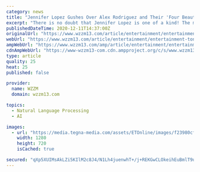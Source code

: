 ```yaml
---
category: news
title: "Jennifer Lopez Gushes Over Alex Rodriguez and Their 'Four Beautiful Kids' in Billboard Women in Music Speech"
excerpt: "There is no doubt that Jennifer Lopez is one of a kind! The multi-talented entertainer was honored with the Icon Award during the 2020 Billboard Women in Music virtual event on Thursday. While J.Lo was being praised,"
publishedDateTime: 2020-12-11T14:37:00Z
originalUrl: "https://www.wzzm13.com/article/entertainment/entertainment-tonight/jennifer-lopez-gushes-over-alex-rodriguez-and-their-039four-beautiful-kids039-in-billboard-women-in-music-speech/603-9a42cf41-7b8c-401f-8385-cd21c94ff83f"
webUrl: "https://www.wzzm13.com/article/entertainment/entertainment-tonight/jennifer-lopez-gushes-over-alex-rodriguez-and-their-039four-beautiful-kids039-in-billboard-women-in-music-speech/603-9a42cf41-7b8c-401f-8385-cd21c94ff83f"
ampWebUrl: "https://www.wzzm13.com/amp/article/entertainment/entertainment-tonight/jennifer-lopez-gushes-over-alex-rodriguez-and-their-039four-beautiful-kids039-in-billboard-women-in-music-speech/603-9a42cf41-7b8c-401f-8385-cd21c94ff83f"
cdnAmpWebUrl: "https://www-wzzm13-com.cdn.ampproject.org/c/s/www.wzzm13.com/amp/article/entertainment/entertainment-tonight/jennifer-lopez-gushes-over-alex-rodriguez-and-their-039four-beautiful-kids039-in-billboard-women-in-music-speech/603-9a42cf41-7b8c-401f-8385-cd21c94ff83f"
type: article
quality: 25
heat: 25
published: false

provider:
  name: WZZM
  domain: wzzm13.com

topics:
  - Natural Language Processing
  - AI

images:
  - url: "https://media.tegna-media.com/assets/ETOnline/images/f23980cf-5108-47da-a324-463abca965b5/f23980cf-5108-47da-a324-463abca965b5.jpg"
    width: 1280
    height: 720
    isCached: true

secured: "qXp5XUIMsAkLZi5KIlM2c8J4/N1Lh4juenwhT+/j+REKGwCLOkeihEuBmlT9ucw/lfhH36gu2CIyWwwjtmG2mDIb+h9wAqfF+GSxh9nEH1K/rzDRVjutl2VkJ+IsY0PzMctfrpsMXEaFM28PCr0Aa2Y2vIncjBTcwiqroEckC5ILAEnqK7Oiba9uoRZpjydE7MvKBOxbY2VK+Q3F7rCaO9164B/QJtEYOCj35wW0VSVnm0IHuH2ghQe84xrb9uaYhbcQ/dC9y3pOjdt70gwfI4HTMd3K49QCCUq/R9VAspRa+N4RXS+ghIAke5sjfv6i2ZB9RFR5Im9vCAcuntKn3Z8Mqj4ASqmgSy5Q+9FutIw=;Mq4kSB1fDrULfgQfCRpTrQ=="
---
```


